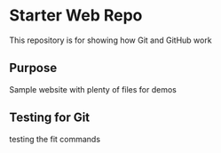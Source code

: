 # Starter Web Repo

This repository is for showing how Git and GitHub work

## Purpose

Sample website with plenty of files for demos

## Testing for Git

testing the fit commands 